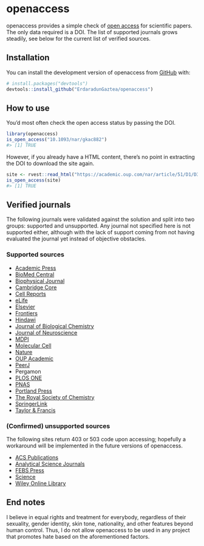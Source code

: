 
<!-- README.md is generated from README.Rmd. Please edit that file -->

# openaccess

<!-- badges: start -->
<!-- badges: end -->

openaccess provides a simple check of [open
access](https://en.wikipedia.org/wiki/Open_access) for scientific
papers. The only data required is a DOI. The list of supported journals
grows steadily, see below for the current list of verified sources.

## Installation

You can install the development version of openaccess from
[GitHub](https://github.com/) with:

``` r
# install.packages("devtools")
devtools::install_github("ErdaradunGaztea/openaccess")
```

## How to use

You’d most often check the open access status by passing the DOI.

``` r
library(openaccess)
is_open_access("10.1093/nar/gkac882")
#> [1] TRUE
```

However, if you already have a HTML content, there’s no point in
extracting the DOI to download the site again.

``` r
site <- rvest::read_html("https://academic.oup.com/nar/article/51/D1/D352/6761729")
is_open_access(site)
#> [1] TRUE
```

## Verified journals

The following journals were validated against the solution and split
into two groups: supported and unsupported. Any journal not specified
here is not supported either, although with the lack of support coming
from not having evaluated the journal yet instead of objective
obstacles.

### Supported sources

-   [Academic
    Press](https://www.elsevier.com/books-and-journals/academic-press)
-   [BioMed Central](https://www.biomedcentral.com)
-   [Biophysical
    Journal](https://www.sciencedirect.com/journal/biophysical-journal)
-   [Cambridge Core](https://www.cambridge.org/core/)
-   [Cell Reports](https://www.cell.com/cell-reports/home)
-   [eLife](https://elifesciences.org)
-   [Elsevier](https://www.elsevier.com)
-   [Frontiers](https://www.frontiersin.org)
-   [Hindawi](https://www.hindawi.com)
-   [Journal of Biological Chemistry](https://www.jbc.org)
-   [Journal of Neuroscience](https://www.jneurosci.org)
-   [MDPI](https://www.mdpi.com)
-   [Molecular Cell](https://www.cell.com/molecular-cell/home)
-   [Nature](https://www.nature.com)
-   [OUP Academic](https://academic.oup.com)
-   [PeerJ](https://peerj.com)
-   Pergamon
-   [PLOS ONE](https://journals.plos.org/plosone/)
-   [PNAS](https://www.pnas.org)
-   [Portland Press](https://portlandpress.com)
-   [The Royal Society of Chemistry](https://www.rsc.org)
-   [SpringerLink](https://link.springer.com)
-   [Taylor & Francis](https://www.tandfonline.com)

### (Confirmed) unsupported sources

The following sites return 403 or 503 code upon accessing; hopefully a
workaround will be implemented in the future versions of openaccess.

-   [ACS Publications](https://pubs.acs.org)
-   [Analytical Science
    Journals](https://analyticalsciencejournals.onlinelibrary.wiley.com)
-   [FEBS Press](https://febs.onlinelibrary.wiley.com)
-   [Science](https://www.science.org)
-   [Wiley Online Library](https://onlinelibrary.wiley.com)

## End notes

I believe in equal rights and treatment for everybody, regardless of
their sexuality, gender identity, skin tone, nationality, and other
features beyond human control. Thus, I do not allow openaccess to be
used in any project that promotes hate based on the aforementioned
factors.

